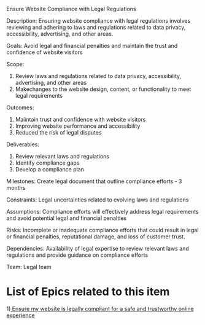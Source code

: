 Ensure Website Compliance with Legal Regulations

Description: Ensuring website compliance with legal regulations involves reviewing and adhering to laws and regulations related to data privacy, accessibility, advertising, and other areas.

Goals: Avoid legal and financial penalties and maintain the trust and confidence of website visitors

Scope: 
  1) Review laws and regulations related to data privacy, accessibility, advertising, and other areas
  2) Makechanges to the website design, content, or functionality to meet legal requirements

Outcomes: 
  1) Maiintain trust and confidence with website visitors
  2) Improving website performance and accessibility
  3) Reduced the risk of legal disputes

Deliverables:
  1) Review relevant laws and regulations
  2) Identify compliance gaps
  3) Develop a compliance plan

Milestones: Create legal document that outline compliance efforts - 3 months

Constraints: Legal uncertainties related to evolving laws and regulations

Assumptions: Compliance efforts will effectively address legal requirements and avoid potential legal and financial penalties

Risks: Incomplete or inadequate compliance efforts that could result in legal or financial penalties, reputational damage, and loss of customer trust.

Dependencies: Availability of legal expertise to review relevant laws and regulations and provide guidance on compliance efforts

Team: Legal team

# List of Epics related to this item

1)[ Ensure my website is legally compliant for a safe and trustworthy online experience](https://github.com/jnarlyv/mywebclass-agile-docs/blob/projectmod/documentation/templates/theme/initiatives/epics/compliance.md)
